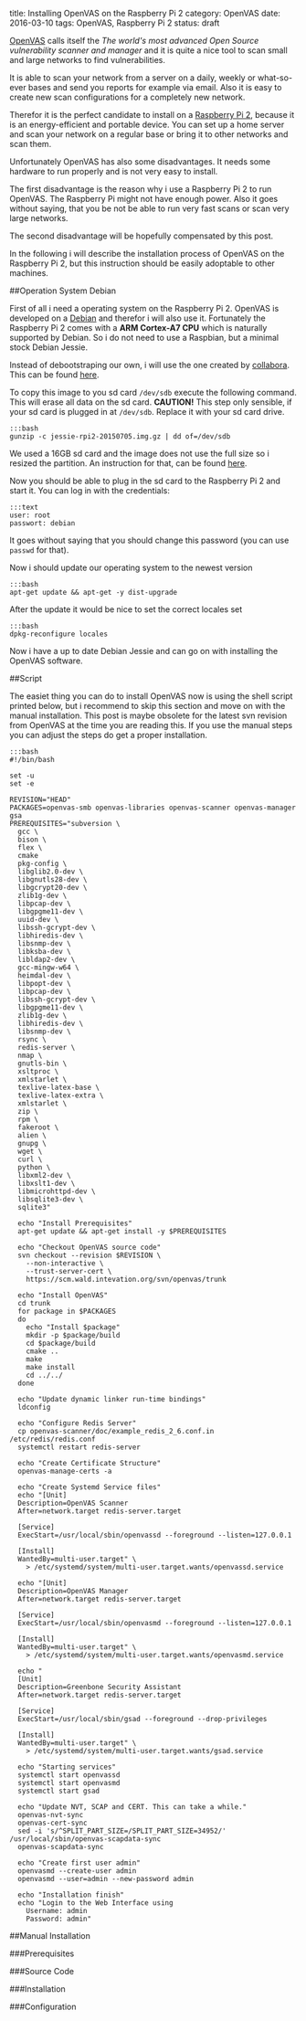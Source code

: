 title: Installing OpenVAS on the Raspberry Pi 2
category: OpenVAS
date: 2016-03-10
tags: OpenVAS, Raspberry Pi 2
status: draft

[OpenVAS][openvas-website] calls itself the *The world's most advanced Open
Source vulnerability scanner and manager* and it is quite a nice tool to scan
small and large networks to find vulnerabilities.

It is able to scan your network from a server on a daily, weekly or
what-so-ever bases and send you reports for example via email. Also it is easy
to create new scan configurations for a completely new network.

Therefor it is the perfect candidate to install on a [Raspberry Pi
2][rpi-website], because it is an energy-efficient and portable device. You can
set up a home server and scan your network on a regular base or bring it to
other networks and scan them.

Unfortunately OpenVAS has also some disadvantages. It needs some hardware to
run properly and is not very easy to install.

The first disadvantage is the reason why i use a Raspberry Pi 2 to run
OpenVAS. The Raspberry Pi might not have enough power. Also it goes without
saying, that you be not be able to run very fast scans or scan very large
networks.

The second disadvantage will be hopefully compensated by this post.

In the following i will describe the installation process of OpenVAS on the
Raspberry Pi 2, but this instruction should be easily adoptable to other
machines.


##Operation System Debian

First of all i need a operating system on the Raspberry Pi 2. OpenVAS is
developed on a [Debian][debian-website] and therefor i will also use it.
Fortunately the Raspberry Pi 2 comes with a **ARM Cortex-A7 CPU** which is
naturally supported by Debian. So i do not need to use a Raspbian, but a
minimal stock Debian Jessie.

Instead of debootstraping our own, i will use the one created by
[collabora][collabora-website]. This can be found [here][rpi-image].

To copy this image to you sd card `/dev/sdb` execute the following command.
This will erase all data on the sd card. **CAUTION!** This step only sensible,
if your sd card is plugged in at `/dev/sdb`. Replace it with your sd card
drive.

    :::bash
    gunzip -c jessie-rpi2-20150705.img.gz | dd of=/dev/sdb

We used a 16GB sd card and the image does not use the full size so i resized
the partition. An instruction for that, can be found [here][resize].

Now you should be able to plug in the sd card to the Raspberry Pi 2 and start
it. You can log in with the credentials:

    :::text
    user: root
    passwort: debian

It goes without saying that you should change this password (you can use `passwd` for that).

Now i should update our operating system to the newest version

    :::bash
    apt-get update && apt-get -y dist-upgrade

After the update it would be nice to set the correct locales set

    :::bash
    dpkg-reconfigure locales

Now i have a up to date Debian Jessie and can go on with installing the OpenVAS software.

##Script

The easiet thing you can do to install OpenVAS now is using the shell script
printed below, but i recommend to skip this section and move on with the manual
installation. This post is maybe obsolete for the latest svn revision from
OpenVAS at the time you are reading this. If you use the manual steps you can
adjust the steps do get a proper installation.

    :::bash
    #!/bin/bash

    set -u
    set -e

    REVISION="HEAD"
    PACKAGES=openvas-smb openvas-libraries openvas-scanner openvas-manager gsa
    PREREQUISITES="subversion \
      gcc \
      bison \
      flex \
      cmake
      pkg-config \
      libglib2.0-dev \
      libgnutls28-dev \
      libgcrypt20-dev \
      zlib1g-dev \
      libpcap-dev \
      libgpgme11-dev \
      uuid-dev \
      libssh-gcrypt-dev \
      libhiredis-dev \
      libsnmp-dev \
      libksba-dev \
      libldap2-dev \
      gcc-mingw-w64 \
      heimdal-dev \
      libpopt-dev \
      libpcap-dev \
      libssh-gcrypt-dev \
      libgpgme11-dev \
      zlib1g-dev \
      libhiredis-dev \
      libsnmp-dev \
      rsync \
      redis-server \
      nmap \
      gnutls-bin \
      xsltproc \
      xmlstarlet \
      texlive-latex-base \
      texlive-latex-extra \
      xmlstarlet \
      zip \
      rpm \
      fakeroot \
      alien \
      gnupg \
      wget \
      curl \
      python \
      libxml2-dev \
      libxslt1-dev \
      libmicrohttpd-dev \
      libsqlite3-dev \
      sqlite3"

      echo "Install Prerequisites"
      apt-get update && apt-get install -y $PREREQUISITES

      echo "Checkout OpenVAS source code"
      svn checkout --revision $REVISION \
        --non-interactive \
        --trust-server-cert \
        https://scm.wald.intevation.org/svn/openvas/trunk

      echo "Install OpenVAS"
      cd trunk
      for package in $PACKAGES
      do
        echo "Install $package"
        mkdir -p $package/build
        cd $package/build
        cmake ..
        make
        make install
        cd ../../
      done

      echo "Update dynamic linker run-time bindings"
      ldconfig

      echo "Configure Redis Server"
      cp openvas-scanner/doc/example_redis_2_6.conf.in /etc/redis/redis.conf
      systemctl restart redis-server

      echo "Create Certificate Structure"
      openvas-manage-certs -a

      echo "Create Systemd Service files"
      echo "[Unit]
      Description=OpenVAS Scanner
      After=network.target redis-server.target

      [Service]
      ExecStart=/usr/local/sbin/openvassd --foreground --listen=127.0.0.1

      [Install]
      WantedBy=multi-user.target" \
        > /etc/systemd/system/multi-user.target.wants/openvassd.service

      echo "[Unit]
      Description=OpenVAS Manager
      After=network.target redis-server.target

      [Service]
      ExecStart=/usr/local/sbin/openvasmd --foreground --listen=127.0.0.1

      [Install]
      WantedBy=multi-user.target" \
        > /etc/systemd/system/multi-user.target.wants/openvasmd.service

      echo "
      [Unit]
      Description=Greenbone Security Assistant
      After=network.target redis-server.target

      [Service]
      ExecStart=/usr/local/sbin/gsad --foreground --drop-privileges

      [Install]
      WantedBy=multi-user.target" \
        > /etc/systemd/system/multi-user.target.wants/gsad.service

      echo "Starting services"
      systemctl start openvassd
      systemctl start openvasmd
      systemctl start gsad

      echo "Update NVT, SCAP and CERT. This can take a while."
      openvas-nvt-sync
      openvas-cert-sync
      sed -i 's/^SPLIT_PART_SIZE=/SPLIT_PART_SIZE=34952/' /usr/local/sbin/openvas-scapdata-sync
      openvas-scapdata-sync

      echo "Create first user admin"
      openvasmd --create-user admin
      openvasmd --user=admin --new-password admin

      echo "Installation finish"
      echo "Login to the Web Interface using
        Username: admin
        Password: admin"


##Manual Installation

###Prerequisites

###Source Code

###Installation

###Configuration

[rpi-image]: https://images.collabora.co.uk/rpi2/jessie-rpi2-20150705.img.gz
[resize]: https://geekpeek.net/resize-filesystem-fdisk-resize2fs/
[rpi-website]: https://www.raspberrypi.org/
[openvas-website]: http://www.openvas.org/
[debian-website]: https://www.debian.org/
[collabora-website]: https://www.collabora.com/
